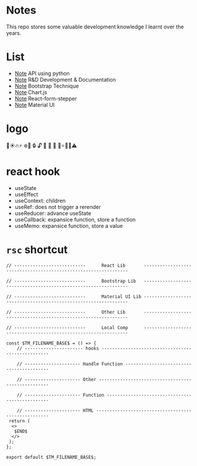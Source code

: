 # Notes
This repo stores some valuable development knowledge I learnt over the years. 

# List
- [Note](./API.md) API using python 
- [Note](./R&D.md) R&D Development & Documentation
- [Note](./Bootstrap.md) Bootstrap Technique
- [Note](./chart-js.md) Chart.js
- [Note](./stepper.md) React-form-stepper
- [Note](./Material-UI.md) Material UI



# logo

🌙☀️🔥⚡️ ❄️📁 🔒 🔓 🔏 🔐 🔑 🔧⭐️📍❌⚠️


# react hook

- useState
- useEffect
- useContext: children
- useRef: does not trigger a rerender
- useReducer: advance useState
- useCallback:  expansice function, store a function
- useMemo: expansice function, store a value

# `rsc` shortcut
```
// ---------------------------      React Lib       ----------------------------------------------------------------

// ---------------------------      Bootstrap Lib   ----------------------------------------------------------------

// ---------------------------      Material UI Lib ----------------------------------------------------------------

// ---------------------------      Other Lib       ----------------------------------------------------------------

// ---------------------------      Local Comp      ----------------------------------------------------------------

const $TM_FILENAME_BASE$ = () => {
    // ---------------------- hooks --------------------------------------------------

    // --------------------- Handle Function -----------------------------------------

    // --------------------- Other ---------------------------------------------------

    // --------------------- Function ------------------------------------------------

    // --------------------- HTML ----------------------------------------------------
 return (
  <>
   $END$
  </>
 );
};

export default $TM_FILENAME_BASE$;
```
